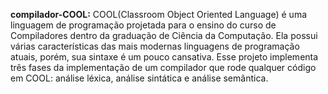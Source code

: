 **compilador-COOL:** COOL(Classroom Object Oriented Language) é uma linguagem de programação projetada para o ensino do curso de Compiladores dentro da graduação de Ciência da Computação. Ela possui várias características das mais modernas linguagens de programação atuais, porém, sua sintaxe é um pouco cansativa. Esse projeto implementa três fases da implementação de um compilador que rode qualquer código em COOL: análise léxica, análise sintática e análise semântica.


